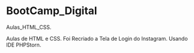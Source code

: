 # BootCamp_Digital
Aulas_HTML_CSS.

Aulas de HTML e CSS.
Foi Recriado a Tela de Login do Instagram.
Usando IDE PHPStorn.
